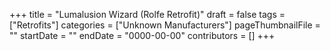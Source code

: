 +++
title = "Lumalusion Wizard (Rolfe Retrofit)"
draft = false
tags = ["Retrofits"]
categories = ["Unknown Manufacturers"]
pageThumbnailFile = ""
startDate = ""
endDate = "0000-00-00"
contributors = []
+++
